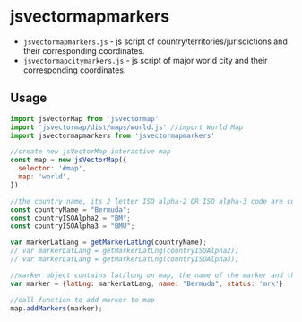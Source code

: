 # jsvectormapmarkers

* `jsvectormapmarkers.js` - js script of country/territories/jurisdictions and their corresponding coordinates.
* `jsvectormapcitymarkers.js` - js script of major world city and their corresponding coordinates. 

Usage
-----

```js
import jsVectorMap from 'jsvectormap'
import 'jsvectormap/dist/maps/world.js' //import World Map 
import jsvectormapmarkers from 'jsvectormapmarkers'

//create new jsVectorMap interactive map
const map = new jsVectorMap({
  selector: '#map',
  map: 'world',
})

//the country name, its 2 letter ISO alpha-2 OR ISO alpha-3 code are compatible with function
const countryName = "Bermuda";
const countryISOAlpha2 = "BM";
const countryISOAlpha3 = "BMU";

var markerLatLang = getMarkerLatLng(countryName);
// var markerLatLang = getMarkerLatLng(countryISOAlpha2);
// var markerLatLang = getMarkerLatLng(countryISOAlpha3);

//marker object contains lat/long on map, the name of the marker and the status 
var marker = {latLng: markerLatLang, name: "Bermuda", status: 'mrk'}

//call function to add marker to map
map.addMarkers(marker);

```